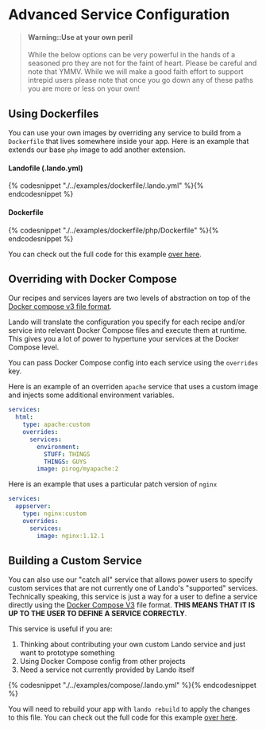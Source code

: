 Advanced Service Configuration
==============================

> #### Warning::Use at your own peril
>
> While the below options can be very powerful in the hands of a seasoned pro they are not for the faint of heart. Please be careful and note that YMMV. While we will make a good faith effort to support intrepid users please note that once you go down any of these paths you are more or less on your own!

Using Dockerfiles
-----------------

You can use your own images by overriding any service to build from a `Dockerfile` that lives somewhere inside your app. Here is an example that extends our base `php` image to add another extension.

#### Landofile (.lando.yml)

{% codesnippet "./../examples/dockerfile/.lando.yml" %}{% endcodesnippet %}

#### Dockerfile

{% codesnippet "./../examples/dockerfile/php/Dockerfile" %}{% endcodesnippet %}

You can check out the full code for this example [over here](https://github.com/lando/lando/tree/master/examples/dockerfile).

Overriding with Docker Compose
------------------------------

Our recipes and services layers are two levels of abstraction on top of the [Docker compose v3 file format](https://docs.docker.com/compose/compose-file/).

Lando will translate the configuration you specify for each recipe and/or service into relevant Docker Compose files and execute them at runtime. This gives you a lot of power to hypertune your services at the Docker Compose level.

You can pass Docker Compose config into each service using the `overrides` key.

Here is an example of an overriden `apache` service that uses a custom image and injects some additional environment variables.

```yml
services:
  html:
    type: apache:custom
    overrides:
      services:
        environment:
          STUFF: THINGS
          THINGS: GUYS
        image: pirog/myapache:2
```

Here is an example that uses a particular patch version of `nginx`

```yml
services:
  appserver:
    type: nginx:custom
    overrides:
      services:
        image: nginx:1.12.1
```

Building a Custom Service
-------------------------

You can also use our "catch all" service that allows power users to specify custom services that are not currently one of Lando's "supported" services. Technically speaking, this service is just a way for a user to define a service directly using the [Docker Compose V3](https://docs.docker.com/compose/compose-file/) file format. **THIS MEANS THAT IT IS UP TO THE USER TO DEFINE A SERVICE CORRECTLY**.

This service is useful if you are:

1. Thinking about contributing your own custom Lando service and just want to prototype something
2. Using Docker Compose config from other projects
3. Need a service not currently provided by Lando itself

{% codesnippet "./../examples/compose/.lando.yml" %}{% endcodesnippet %}

You will need to rebuild your app with `lando rebuild` to apply the changes to this file. You can check out the full code for this example [over here](https://github.com/lando/lando/tree/master/examples/compose).
